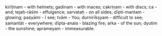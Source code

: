 kirīṭinam - with helmets; gadinam - with maces; cakriṇam - with discs; ca - and; tejaḥ-rāśim - effulgence; sarvataḥ - on all sides; dīpti-mantam - glowing; paśyāmi - I see; tvām - You; durnirīkṣyam - difﬁcult to see; samantāt - everywhere; dīpta-anala - blazing ﬁre; arka - of the sun; dyutim - the sunshine; aprameyam - immeasurable.